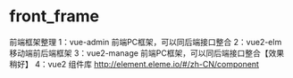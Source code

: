 # front_frame
前端框架整理
1：vue-admin 前端PC框架，可以同后端接口整合
2：vue2-elm 移动端前后端框架
3：vue2-manage 前端PC框架，可以同后端接口整合【效果稍好】
4：vue2 组件库 http://element.eleme.io/#/zh-CN/component
